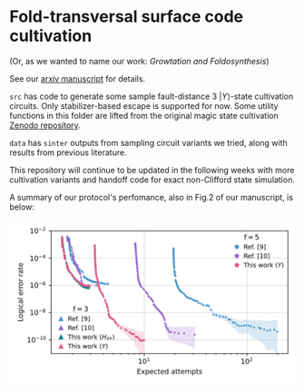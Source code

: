 # Fold-transversal surface code cultivation

(Or, as we wanted to name our work: *Growtation and Foldosynthesis*)

See our [arxiv manuscript](https://arxiv.org/abs/2509.05212) for details.

`` src `` has code to generate some sample fault-distance 3 $|Y\rangle$-state cultivation circuits. Only stabilizer-based escape is supported for now. Some utility functions in this folder are lifted from the original magic state cultivation [Zenodo repository](https://zenodo.org/records/13777072).

`` data `` has `` sinter `` outputs from sampling circuit variants we tried, along with results from previous literature.

This repository will continue to be updated in the following weeks with more cultivation variants and handoff code for exact non-Clifford state simulation.

A summary of our protocol's perfomance, also in Fig.2 of our manuscript, is below:

![Performance of cultivation schemes for fault distances 3 and 5](data/summary.png)